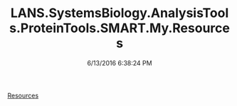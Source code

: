 ﻿---
title: LANS.SystemsBiology.AnalysisTools.ProteinTools.SMART.My.Resources
date: 6/13/2016 6:38:24 PM
---

[Resources](T-LANS.SystemsBiology.AnalysisTools.ProteinTools.SMART.My.Resources.Resources.html)
